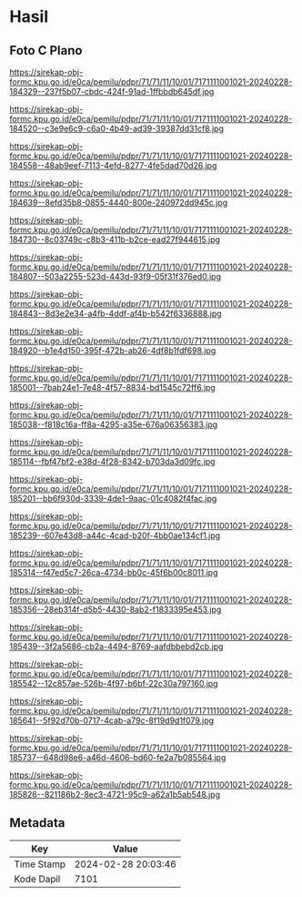 # Hasil

## Foto C Plano

https://sirekap-obj-formc.kpu.go.id/e0ca/pemilu/pdpr/71/71/11/10/01/7171111001021-20240228-184329--237f5b07-cbdc-424f-91ad-1ffbbdb645df.jpg

https://sirekap-obj-formc.kpu.go.id/e0ca/pemilu/pdpr/71/71/11/10/01/7171111001021-20240228-184520--c3e9e6c9-c6a0-4b49-ad39-39387dd31cf8.jpg

https://sirekap-obj-formc.kpu.go.id/e0ca/pemilu/pdpr/71/71/11/10/01/7171111001021-20240228-184558--48ab9eef-7113-4efd-8277-4fe5dad70d26.jpg

https://sirekap-obj-formc.kpu.go.id/e0ca/pemilu/pdpr/71/71/11/10/01/7171111001021-20240228-184639--8efd35b8-0855-4440-800e-240972dd945c.jpg

https://sirekap-obj-formc.kpu.go.id/e0ca/pemilu/pdpr/71/71/11/10/01/7171111001021-20240228-184730--8c03749c-c8b3-411b-b2ce-ead27f944615.jpg

https://sirekap-obj-formc.kpu.go.id/e0ca/pemilu/pdpr/71/71/11/10/01/7171111001021-20240228-184807--503a2255-523d-443d-93f9-05f31f376ed0.jpg

https://sirekap-obj-formc.kpu.go.id/e0ca/pemilu/pdpr/71/71/11/10/01/7171111001021-20240228-184843--8d3e2e34-a4fb-4ddf-af4b-b542f6336888.jpg

https://sirekap-obj-formc.kpu.go.id/e0ca/pemilu/pdpr/71/71/11/10/01/7171111001021-20240228-184920--b1e4d150-395f-472b-ab26-4df8b1fdf698.jpg

https://sirekap-obj-formc.kpu.go.id/e0ca/pemilu/pdpr/71/71/11/10/01/7171111001021-20240228-185001--7bab24e1-7e48-4f57-8834-bd1545c72ff6.jpg

https://sirekap-obj-formc.kpu.go.id/e0ca/pemilu/pdpr/71/71/11/10/01/7171111001021-20240228-185038--f818c16a-ff8a-4295-a35e-676a06356383.jpg

https://sirekap-obj-formc.kpu.go.id/e0ca/pemilu/pdpr/71/71/11/10/01/7171111001021-20240228-185114--fbf47bf2-e38d-4f28-8342-b703da3d09fc.jpg

https://sirekap-obj-formc.kpu.go.id/e0ca/pemilu/pdpr/71/71/11/10/01/7171111001021-20240228-185201--bb6f930d-3339-4de1-9aac-01c4082f4fac.jpg

https://sirekap-obj-formc.kpu.go.id/e0ca/pemilu/pdpr/71/71/11/10/01/7171111001021-20240228-185239--607e43d8-a44c-4cad-b20f-4bb0ae134cf1.jpg

https://sirekap-obj-formc.kpu.go.id/e0ca/pemilu/pdpr/71/71/11/10/01/7171111001021-20240228-185314--f47ed5c7-26ca-4734-bb0c-45f6b00c8011.jpg

https://sirekap-obj-formc.kpu.go.id/e0ca/pemilu/pdpr/71/71/11/10/01/7171111001021-20240228-185356--28eb314f-d5b5-4430-8ab2-f1833395e453.jpg

https://sirekap-obj-formc.kpu.go.id/e0ca/pemilu/pdpr/71/71/11/10/01/7171111001021-20240228-185439--3f2a5686-cb2a-4494-8769-aafdbbebd2cb.jpg

https://sirekap-obj-formc.kpu.go.id/e0ca/pemilu/pdpr/71/71/11/10/01/7171111001021-20240228-185542--12c857ae-526b-4f97-b6bf-22c30a797160.jpg

https://sirekap-obj-formc.kpu.go.id/e0ca/pemilu/pdpr/71/71/11/10/01/7171111001021-20240228-185641--5f92d70b-0717-4cab-a79c-8f19d9d1f079.jpg

https://sirekap-obj-formc.kpu.go.id/e0ca/pemilu/pdpr/71/71/11/10/01/7171111001021-20240228-185737--648d98e6-a46d-4606-bd60-fe2a7b085564.jpg

https://sirekap-obj-formc.kpu.go.id/e0ca/pemilu/pdpr/71/71/11/10/01/7171111001021-20240228-185826--821186b2-8ec3-4721-95c9-a62a1b5ab548.jpg


## Metadata

| Key        | Value               |
| ---------- | ------------------- |
| Time Stamp | 2024-02-28 20:03:46 |
| Kode Dapil | 7101                |




